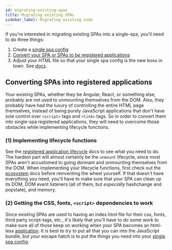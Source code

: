 ```yaml
---
id: migrating-existing-spas
title: Migrating existing SPAs
sidebar_label: Migrating existing code
---
```


If you're interested in migrating existing SPAs into a single-spa, you'll
need to do three things:

1. Create a [single spa config](/docs/configuration)
1. [Convert your SPA or SPAs to be registered applications](#converting-spas-into-registered-applications)
1. Adjust your HTML file so that your single spa config is the new boss in town.
   See [docs](/docs/configuration#indexhtml-file).

## Converting SPAs into registered applications
Your existing SPAs, whether they be Angular, React, or something else, probably are
not used to unmounting themselves from the DOM. Also, they probably have had the luxury
of controlling the entire HTML page themselves, instead of being purely JavaScript applications
that don't have sole control over `<script>` tags and `<link>` tags. So in order to convert them
into single-spa registered applications, they will need to overcome those obstacles while implementing
lifecycle functions.

### (1) Implementing lifecycle functions
See the [registered application lifecycle](building-applications.md#registered-application-lifecycle) docs to see what you need to do.
The hardest part will almost certainly be the `unmount` lifecycle, since most SPAs aren't accustomed
to going dormant and unmounting themselves from the DOM. When implementing your lifecycle functions, first check out the [ecosystem](ecosystem.md)
docs before reinventing the wheel yourself. If that doesn't have everything you need, you'll have to make sure that your
SPA can clean up its DOM, DOM event listeners (all of them, but *especially* hashchange and popstate),
and memory.

### (2) Getting the CSS, fonts, `<script>` dependencies to work
Since existing SPAs are used to having an index.html file for their css, fonts,
third party script-tags, etc., it's likely that you'll have to do some work
to make sure all of those keep on working when your SPA becomes an html-less [
application](building-applications.md). It is best to try to put all that
you can into the JavaScript bundle, but your escape hatch is to put the things
you need into your [single spa config](configuration).
